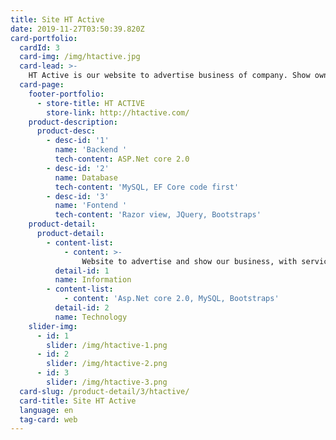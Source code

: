 ```yaml
---
title: Site HT Active
date: 2019-11-27T03:50:39.820Z
card-portfolio:
  cardId: 3
  card-img: /img/htactive.jpg
  card-lead: >-
    HT Active is our website to advertise business of company. Show own products was made by HT Active and introduce all 
  card-page:
    footer-portfolio:      
      - store-title: HT ACTIVE
        store-link: http://htactive.com/    
    product-description:
      product-desc:
        - desc-id: '1'
          name: 'Backend '
          tech-content: ASP.Net core 2.0
        - desc-id: '2'
          name: Database
          tech-content: 'MySQL, EF Core code first'
        - desc-id: '3'
          name: 'Fontend '
          tech-content: 'Razor view, JQuery, Bootstraps'
    product-detail:
      product-detail:
        - content-list:
            - content: >-
                Website to advertise and show our business, with services, projects and portfolios.
          detail-id: 1
          name: Information
        - content-list:
            - content: 'Asp.Net core 2.0, MySQL, Bootstraps'
          detail-id: 2
          name: Technology
    slider-img:
      - id: 1
        slider: /img/htactive-1.png
      - id: 2
        slider: /img/htactive-2.png
      - id: 3
        slider: /img/htactive-3.png
  card-slug: /product-detail/3/htactive/
  card-title: Site HT Active
  language: en
  tag-card: web
---
```

